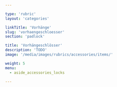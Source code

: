 ```yaml
---

type: 'rubric'
layout: 'categories'

linkTitle: 'Vorhänge'
slug: 'vorhaengeschloesser'
section: 'padlock'

title: 'Vorhängeschlösser'
description: 'TODO'
image: '/media/images/rubrics/accessories/items/'

weight: 5
menu:
  - aside_accessories_locks

---
```

